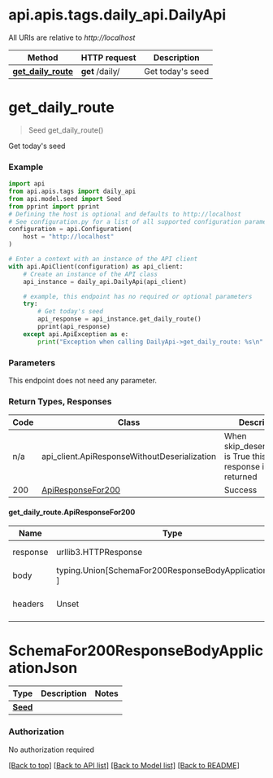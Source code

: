 <a name="__pageTop"></a>
# api.apis.tags.daily_api.DailyApi

All URIs are relative to *http://localhost*

Method | HTTP request | Description
------------- | ------------- | -------------
[**get_daily_route**](#get_daily_route) | **get** /daily/ | Get today&#x27;s seed

# **get_daily_route**
<a name="get_daily_route"></a>
> Seed get_daily_route()

Get today's seed

### Example

```python
import api
from api.apis.tags import daily_api
from api.model.seed import Seed
from pprint import pprint
# Defining the host is optional and defaults to http://localhost
# See configuration.py for a list of all supported configuration parameters.
configuration = api.Configuration(
    host = "http://localhost"
)

# Enter a context with an instance of the API client
with api.ApiClient(configuration) as api_client:
    # Create an instance of the API class
    api_instance = daily_api.DailyApi(api_client)

    # example, this endpoint has no required or optional parameters
    try:
        # Get today's seed
        api_response = api_instance.get_daily_route()
        pprint(api_response)
    except api.ApiException as e:
        print("Exception when calling DailyApi->get_daily_route: %s\n" % e)
```
### Parameters
This endpoint does not need any parameter.

### Return Types, Responses

Code | Class | Description
------------- | ------------- | -------------
n/a | api_client.ApiResponseWithoutDeserialization | When skip_deserialization is True this response is returned
200 | [ApiResponseFor200](#get_daily_route.ApiResponseFor200) | Success

#### get_daily_route.ApiResponseFor200
Name | Type | Description  | Notes
------------- | ------------- | ------------- | -------------
response | urllib3.HTTPResponse | Raw response |
body | typing.Union[SchemaFor200ResponseBodyApplicationJson, ] |  |
headers | Unset | headers were not defined |

# SchemaFor200ResponseBodyApplicationJson
Type | Description  | Notes
------------- | ------------- | -------------
[**Seed**](../../models/Seed.md) |  | 


### Authorization

No authorization required

[[Back to top]](#__pageTop) [[Back to API list]](../../../README.md#documentation-for-api-endpoints) [[Back to Model list]](../../../README.md#documentation-for-models) [[Back to README]](../../../README.md)

